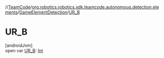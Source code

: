 //[TeamCode](../../../index.md)/[org.robotics.robotics.xdk.teamcode.autonomous.detection.elements](../index.md)/[GameElementDetection](index.md)/[UR_B](-u-r_-b.md)

# UR_B

[androidJvm]\
open var [UR_B](-u-r_-b.md): [Int](https://kotlinlang.org/api/latest/jvm/stdlib/kotlin/-int/index.html)

